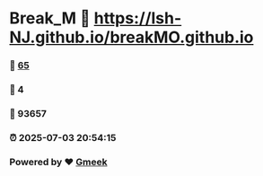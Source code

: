 # Break_M :link: https://lsh-NJ.github.io/breakMO.github.io 
### :page_facing_up: [65](https://lsh-NJ.github.io/breakMO.github.io/tag.html) 
### :speech_balloon: 4 
### :hibiscus: 93657 
### :alarm_clock: 2025-07-03 20:54:15 
### Powered by :heart: [Gmeek](https://github.com/Meekdai/Gmeek)
